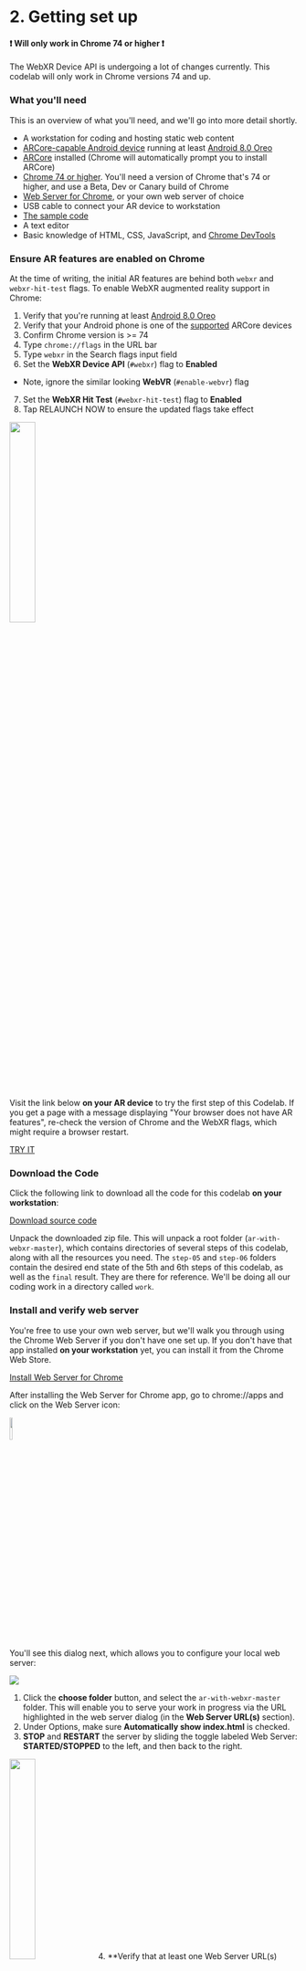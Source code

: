 # 2. Getting set up
#### :heavy_exclamation_mark: **Will only work in Chrome 74 or higher** :heavy_exclamation_mark:

The WebXR Device API is undergoing a lot of changes currently. This codelab will only work in Chrome versions 74 and up.

### What you'll need
This is an overview of what you'll need, and we'll go into more detail shortly.

* A workstation for coding and hosting static web content
* [ARCore-capable Android device](https://developers.google.com/ar/discover/#supported_devices) running at least [Android 8.0 Oreo](https://www.android.com/versions/oreo-8-0/)
* [ARCore](https://play.google.com/store/apps/details?id=com.google.ar.core) installed (Chrome will automatically prompt you to install ARCore)
* [Chrome 74 or higher](https://www.google.com/chrome/beta). You'll need a version of Chrome that's 74 or higher, and use a Beta, Dev or Canary build of Chrome
* [Web Server for Chrome](https://chrome.google.com/webstore/detail/web-server-for-chrome/ofhbbkphhbklhfoeikjpcbhemlocgigb), or your own web server of choice
* USB cable to connect your AR device to workstation
* [The sample code](https://github.com/arnaudhambenne/ar-with-webxr/archive/master.zip)
* A text editor
* Basic knowledge of HTML, CSS, JavaScript, and [Chrome DevTools](https://developer.chrome.com/devtools)

### Ensure AR features are enabled on Chrome
At the time of writing, the initial AR features are behind both `webxr` and `webxr-hit-test` flags. To enable WebXR augmented reality support in Chrome:

1. Verify that you're running at least [Android 8.0 Oreo](https://www.android.com/versions/oreo-8-0/)
2. Verify that your Android phone is one of the [supported](https://developers.google.com/ar/discover/#supported_devices) ARCore devices
3. Confirm Chrome version is >= 74
4. Type `chrome://flags` in the URL bar
5. Type `webxr` in the Search flags input field
6. Set the **WebXR Device API** (`#webxr`) flag to **Enabled**
* Note, ignore the similar looking **WebVR** (`#enable-webvr`) flag
7. Set the **WebXR Hit Test** (`#webxr-hit-test`) flag to **Enabled**
8. Tap RELAUNCH NOW to ensure the updated flags take effect

<img src="https://codelabs.developers.google.com/codelabs/ar-with-webxr/img/d1b234e7d6e04a2a.png" width="30%">

Visit the link below **on your AR device** to try the first step of this Codelab. If you get a page with a message displaying "Your browser does not have AR features", re-check the version of Chrome and the WebXR flags, which might require a browser restart.

[TRY IT](https://arnaudhambenne.github.io/ar-with-webxr/work/)

### Download the Code
Click the following link to download all the code for this codelab **on your workstation**:

[Download source code](https://github.com/arnaudhambenne/ar-with-webxr/archive/master.zip)

Unpack the downloaded zip file. This will unpack a root folder (`ar-with-webxr-master`), which contains directories of several steps of this codelab, along with all the resources you need. The `step-05` and `step-06` folders contain the desired end state of the 5th and 6th steps of this codelab, as well as the `final` result. They are there for reference. We'll be doing all our coding work in a directory called `work`.

### Install and verify web server
You're free to use your own web server, but we'll walk you through using the Chrome Web Server if you don't have one set up. If you don't have that app installed **on your workstation** yet, you can install it from the Chrome Web Store.

[Install Web Server for Chrome](https://chrome.google.com/webstore/detail/web-server-for-chrome/ofhbbkphhbklhfoeikjpcbhemlocgigb?hl=en)

After installing the Web Server for Chrome app, go to chrome://apps and click on the Web Server icon:

<img src="https://codelabs.developers.google.com/codelabs/ar-with-webxr/img/dc07bbc9fcfe7c5b.png" width="10%">

You'll see this dialog next, which allows you to configure your local web server:

<img src="https://codelabs.developers.google.com/codelabs/ar-with-webxr/img/b91087c4a372ee8d.png">

1. Click the **choose folder** button, and select the `ar-with-webxr-master` folder. This will enable you to serve your work in progress via the URL highlighted in the web server dialog (in the **Web Server URL(s)** section).
2. Under Options, make sure **Automatically show index.html** is checked.
3. **STOP** and **RESTART** the server by sliding the toggle labeled Web Server: **STARTED/STOPPED** to the left, and then back to the right.
<img src="https://codelabs.developers.google.com/codelabs/ar-with-webxr/img/daefd30e8a290df5.png" width="30%">
4. **Verify that at least one Web Server URL(s) appears:**
* **http://127.0.0.1:8887** — the default localhost URL

Now we also want to configure our AR device such that visiting `localhost:8887` on our AR device will access the same port on our workstation.
1. On you development workstation, go to `chrome://inspect` and click the **Port forwarding...** button:
![](https://codelabs.developers.google.com/codelabs/ar-with-webxr/img/9198a15678e90e07.png)

Use the **Port forwarding settings** dialog to forward port `8887` to `localhost:8887`. Ensure that **Enable port forwarding** is checked:

<img src="https://codelabs.developers.google.com/codelabs/ar-with-webxr/img/8ceaaff488b3161.png" width="40%">

Test your connection:

1. Connect your AR device to your workstation via a USB cable.
2. On your AR device in Chrome Canary enter `http://localhost:8887` into the URL bar.
Your AR device should forward this request to your development workstation's web server. You should see a directory of files.
3. On your AR device, tap on the `work` directory to load the `work/index.html` page.




You should see page that contains an **ENTER AUGMENTED REALITY** button...  |  However, if you see an **Unsupported Browser** error page, go back and confirm the Chrome Canary version, chrome://flags and restart Chrome.
:-------------------------:|:-------------------------:
![](https://codelabs.developers.google.com/codelabs/ar-with-webxr/img/2960fdfd01572a73.png)  |  <img src="https://codelabs.developers.google.com/codelabs/ar-with-webxr/img/eb923e4c74e0a8a5.png" width="82%">

1. Once the connection to your web server is working with your AR device, click the **ENTER AUGMENTED REALITY** button.
You may be prompted to install ARCore:
<img src="https://codelabs.developers.google.com/codelabs/ar-with-webxr/img/d9fa833e7c75fbf8.png" width="40%">


2. The first time you run an AR application you'll see a camera permissions prompt:

![](https://codelabs.developers.google.com/codelabs/ar-with-webxr/img/32d7ef08a7216eb8.png)  |  ![](https://codelabs.developers.google.com/codelabs/ar-with-webxr/img/92b0afd1dc7915e.png)
:-------------------------:|:-------------------------:


Once everything is good to go, there should be a scene of cubes overlayed on top of a camera feed. The scene understanding improves as more of the world is parsed by the camera, so some moving around can help stabilize things.

<img src="https://codelabs.developers.google.com/codelabs/ar-with-webxr/img/53edad20e6426c9c.png" width="85%">


> **Important**: For security reasons, the WebXR Device API is only able to run in secure (HTTPS) environments, with an exception made for `localhost` development. If you have issues activating WebXR, ensure you're using a secure document, or a `localhost` URL.

> From this point forward, all testing/verification (e.g. the **Test It Out** sections in subsequent steps) require visiting the link on your AR device.